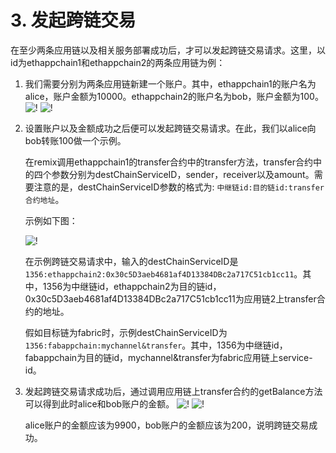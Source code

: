 # 3. 发起跨链交易

在至少两条应用链以及相关服务部署成功后，才可以发起跨链交易请求。这里，以id为ethappchain1和ethappchain2的两条应用链为例：

1. 我们需要分别为两条应用链新建一个账户。其中，ethappchain1的账户名为alice，账户金额为10000。ethappchain2的账户名为bob，账户金额为100。
    ![!](../../../assets/setbalance_forchain1.png)
    ![!](../../../assets/setbalance_forchain2.png)

2. 设置账户以及金额成功之后便可以发起跨链交易请求。在此，我们以alice向bob转账100做一个示例。

    在remix调用ethappchain1的transfer合约中的transfer方法，transfer合约中的四个参数分别为destChainServiceID，sender，receiver以及amount。需要注意的是，destChainServiceID参数的格式为: `中继链id:目的链id:transfer合约地址`。

    示例如下图：

    ![!](../../../assets/transfer.png)

    在示例跨链交易请求中，输入的destChainServiceID是`1356:ethappchain2:0x30c5D3aeb4681af4D13384DBc2a717C51cb1cc11`。其中，1356为中继链id，ethappchain2为目的链id，0x30c5D3aeb4681af4D13384DBc2a717C51cb1cc11为应用链2上transfer合约的地址。
    
    假如目标链为fabric时，示例destChainServiceID为`1356:fabappchain:mychannel&transfer`。其中，1356为中继链id，fabappchain为目的链id，mychannel&transfer为fabric应用链上service-id。

3. 发起跨链交易请求成功后，通过调用应用链上transfer合约的getBalance方法可以得到此时alice和bob账户的金额。
    ![!](../../../assets/getbalance_forchain1.png)
    ![!](../../../assets/getbalance_forchain2.png)

    alice账户的金额应该为9900，bob账户的金额应该为200，说明跨链交易成功。
